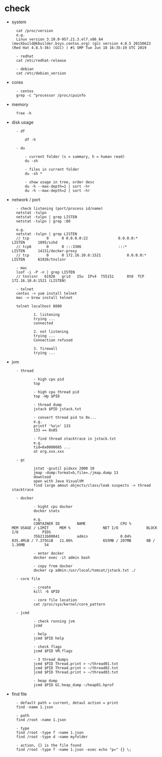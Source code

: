 # check

- system

        cat /proc/version
        e.g.
        Linux version 3.10.0-957.21.3.el7.x86_64 (mockbuild@kbuilder.bsys.centos.org) (gcc version 4.8.5 20150623 (Red Hat 4.8.5-36) (GCC) ) #1 SMP Tue Jun 18 16:35:19 UTC 2019

        - redhat
        cat /etc/redhat-release

        - debian
        cat /etc/debian_version

- cores

        - centos
        grep -c ^processor /proc/cpuinfo

- memory

        free -h

- disk usage

        - df

            df -h

        - du 
            
            - current folder (s = summary, h = human read)
            du -sh

            - files in current folder
            du -sh *
            
            - show usage in tree, order desc
            du -h --max-depth=1 | sort -hr
            du -h --max-depth=2 | sort -hr

- network / port

        - check listening (port/process id/name)
        netstat -tulpn
        netstat -tulpn | grep LISTEN
        netstat -tulpn | grep :80

        e.g.
        netstat -tulpn | grep LISTEN
        // tcp        0      0 0.0.0.0:22              0.0.0.0:*               LISTEN      1095/sshd
        // tcp6       0      0 :::3306                 :::*                    LISTEN      14151/docker-proxy  
        // tcp        0      0 172.16.10.6:1521            0.0.0.0:*                   LISTEN      61926/tnslsnr

        - mac
        lsof -i -P -n | grep LISTEN
        // tnslsnr   61926   grid   15u  IPv4  755151      0t0  TCP 172.16.10.6:1521 (LISTEN)

        - telnet
        centos -> yum install telnet
        mac -> brew install telnet
        
        telnet localhost 8080
        
                1. listening
                trying ...
                connected

                2. not listening
                trying ...
                Connection refused

                3. firewall
                trying ...

- jvm

        - thread
        
                - high cpu pid
                top

                - high cpu thread pid
                top -Hp $PID

                - thread dump
                jstack $PID jstack.txt                

                - convert thread pid to 0x...
                e.g. 
                printf '%x\n' 133
                133 == 0x85

                - find thread stacktrace in jstack.txt
                e.g. 
                tid=0x0000085 ...
                at org.xxx.xxx

        - gc

                jstat -gcutil pidxxx 2000 10
                jmap -dump:format=b,file=./jmap.dump 13
                download
                open with Java VisualVM
                find large amout objects/class/leak suspects -> thread stacktrace

        - docker

                - hight cpu docker
                docker stats

                e.g.
                CONTAINER ID        NAME                CPU %               MEM USAGE / LIMIT     MEM %               NET I/O             BLOCK I/O           PIDS
                35b211b00041        admin               0.04%               835.4MiB / 7.375GiB   11.06%              655MB / 207MB       0B / 1.36MB         54

                - enter docker
                docker exec -it admin bash

                - copy from docker
                docker cp admin:/usr/local/tomcat/jstack.txt ./ 

        - core file
        
                - create
                kill -6 $PID

                - core file location
                cat /proc/sys/kernel/core_pattern

        - jcmd
        
                - check running jvm
                jcmd

                - help
                jcmd $PID help

                - check flags
                jcmd $PID VM.flags

                - 3 thread dumps
                jcmd $PID Thread.print > ~/thread01.txt
                jcmd $PID Thread.print > ~/thread02.txt
                jcmd $PID Thread.print > ~/thread03.txt

                - heap dump
                jcmd $PID GC.heap_dump ~/heap01.hprof

- find file

        - default path = current, detaul action = print
        find -name 1.json

        - path
        find /root -name 1.json

        - type
        find /root -type f -name 1.json
        find /root -type d -name myfolder

        - action, {} is the file found
        find /root -type f -name 1.json -exec echo "p=" {} \;

        


